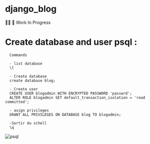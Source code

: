 # django_blog
👩‍💻 🚧 Work In Progress

# Create database and user  psql :

      Commands

      - list database
      \l
      
      - Create database 
      create database blog;

      - Create user
      CREATE USER blogadmin WITH ENCRYPTED PASSWORD 'passwrd';
      ALTER ROLE blogadmin SET default_transaction_isolation = 'read committed';

      - asign privileges 
      GRANT ALL PRIVILEGES ON DATABASE blog TO blogadmin;

      -Sortir du schell
      \q

![psql](https://github.com/WissalManseri/django_blog/assets/135167709/108b2e48-afe6-473a-b1d4-255a846bece4)


